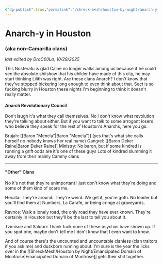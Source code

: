 ```yaml
---
{"dg-publish":true,"permalink":"/shreck-mesh/houston-by-night/anarch-y-in-houston/"}
---
```



# Anarch-y in Houston 
### (aka non-Camarilla clans)

*last edited by DraC00La, 10/29/2025*

This Nosferatu is glad Caine no longer walks among us because if he could see the absolute shitshow that his childer have made of this city, he may start thinking Lilith was right. Are these clans Anarch? I don't know that they've stopped bickering long enough to even think about that. Sect is so fucking blurry in Houston these nights I'm beginning to think it doesn't really matter. 
#### Anarch Revolutionary Council

Don't laugh it's what they call themselves. No I don't know what revolution they're talking about either. But if you want to talk to some arrogant losers who believe they speak for the rest of Houston's Anarchs, here you go. 

Brujah: [[Baron "Menela"\|Baron "Menela"]] (yes that's what she calls herself no nobody knows her real name)
Gangrel: [[Baron Deker Raine\|Baron Deker Raine]]
Ministry: No baron, but if some kindred is running a grift odds are it's one of these guys
Lots of kindred slumming it away from their mainly Cammy clans

---
#### "Other" Clans

No it's not that they're unimportant I just don't know what they're doing and some of them kind of scare me. 

Hecata: They're around. They're weird. We get it, you're goth. No leader but you'll find them at Numbers, La Carafe, or being cringe at graveyards.

Ravnos: Walk a lonely road, the only road they have ever known. They're certainly in Houston but they'll be the last to tell you about it.

Tzimisce and Salubri: Thank fuck none of these psychos have shown up. If you spot one, maybe don't tell me I don't know that I even want to know.

And of course there's the uncounted and uncountable clanless (clan traitors if you ask me) and duskborn running about. I'm sure is the year the licks over in the  [[ShreckMesh/Houston by Night/Emancipated Domain of Montrose\|Emancipated Domain of Montrose]] gets their shit together.